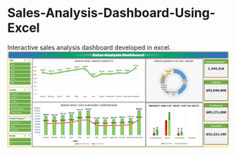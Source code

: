# Sales-Analysis-Dashboard-Using-Excel
Interactive sales analysis dashboard developed in excel. 
![alt text](https://github.com/RoyelBee/Sales-Analysis-Dashboard-Using-Excel/blob/main/sales_dashboard.png)
